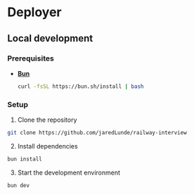 # Deployer

## Local development

### Prerequisites

- [**Bun**](https://bun.sh/)
  ```sh
  curl -fsSL https://bun.sh/install | bash
  ```

### Setup

1. Clone the repository

```sh
git clone https://github.com/jaredLunde/railway-interview
```

2. Install dependencies

```sh
bun install
```

3. Start the development environment

```sh
bun dev
```
